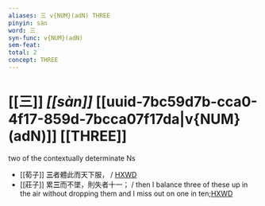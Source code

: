 ```yaml
---
aliases: 三 v{NUM}(adN) THREE
pinyin: sàn
word: 三
syn-func: v{NUM}(adN)
sem-feat: 
total: 2
concept: THREE 
---
```

# [[三]] *[[sàn]]*  [[uuid-7bc59d7b-cca0-4f17-859d-7bcca07f17da|v{NUM}(adN)]] [[THREE]]
two of the contextually determinate Ns
 - [[荀子]] **三**者體此而天下服，
                     / [HXWD](https://hxwd.org/textview.html?location=KR3a0002_tls_009-22a.15)
 - [[莊子]] 累**三**而不墜，則失者十一；
                     / then I balance three of these up in the air without dropping them and I miss out on one in ten;[HXWD](https://hxwd.org/textview.html?location=KR5c0126_tls_019-5a.12)